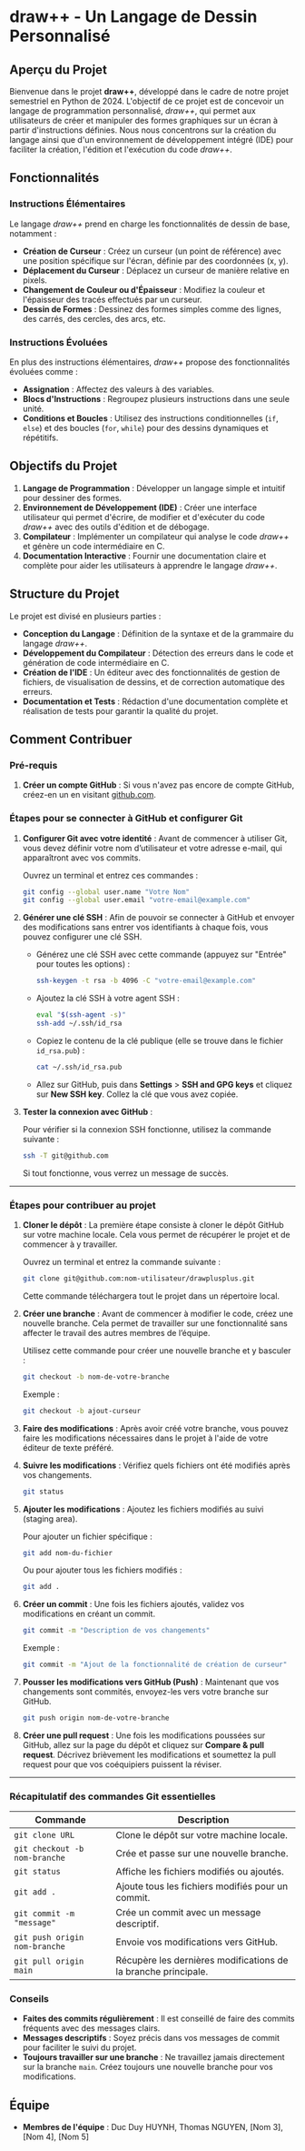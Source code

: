 # draw++ - Un Langage de Dessin Personnalisé

## Aperçu du Projet

Bienvenue dans le projet **draw++**, développé dans le cadre de notre projet semestriel en Python de 2024. L'objectif de ce projet est de concevoir un langage de programmation personnalisé, *draw++*, qui permet aux utilisateurs de créer et manipuler des formes graphiques sur un écran à partir d'instructions définies. Nous nous concentrons sur la création du langage ainsi que d'un environnement de développement intégré (IDE) pour faciliter la création, l'édition et l'exécution du code *draw++*.

## Fonctionnalités

### Instructions Élémentaires
Le langage *draw++* prend en charge les fonctionnalités de dessin de base, notamment :
- **Création de Curseur** : Créez un curseur (un point de référence) avec une position spécifique sur l'écran, définie par des coordonnées (x, y).
- **Déplacement du Curseur** : Déplacez un curseur de manière relative en pixels.
- **Changement de Couleur ou d'Épaisseur** : Modifiez la couleur et l'épaisseur des tracés effectués par un curseur.
- **Dessin de Formes** : Dessinez des formes simples comme des lignes, des carrés, des cercles, des arcs, etc.

### Instructions Évoluées
En plus des instructions élémentaires, *draw++* propose des fonctionnalités évoluées comme :
- **Assignation** : Affectez des valeurs à des variables.
- **Blocs d'Instructions** : Regroupez plusieurs instructions dans une seule unité.
- **Conditions et Boucles** : Utilisez des instructions conditionnelles (`if`, `else`) et des boucles (`for`, `while`) pour des dessins dynamiques et répétitifs.

## Objectifs du Projet

1. **Langage de Programmation** : Développer un langage simple et intuitif pour dessiner des formes.
2. **Environnement de Développement (IDE)** : Créer une interface utilisateur qui permet d'écrire, de modifier et d'exécuter du code *draw++* avec des outils d'édition et de débogage.
3. **Compilateur** : Implémenter un compilateur qui analyse le code *draw++* et génère un code intermédiaire en C.
4. **Documentation Interactive** : Fournir une documentation claire et complète pour aider les utilisateurs à apprendre le langage *draw++*.

## Structure du Projet

Le projet est divisé en plusieurs parties :
- **Conception du Langage** : Définition de la syntaxe et de la grammaire du langage *draw++*.
- **Développement du Compilateur** : Détection des erreurs dans le code et génération de code intermédiaire en C.
- **Création de l'IDE** : Un éditeur avec des fonctionnalités de gestion de fichiers, de visualisation de dessins, et de correction automatique des erreurs.
- **Documentation et Tests** : Rédaction d'une documentation complète et réalisation de tests pour garantir la qualité du projet.


## Comment Contribuer

### Pré-requis

1. **Créer un compte GitHub** : Si vous n'avez pas encore de compte GitHub, créez-en un en visitant [github.com](https://github.com/).

### Étapes pour se connecter à GitHub et configurer Git

1. **Configurer Git avec votre identité** : Avant de commencer à utiliser Git, vous devez définir votre nom d’utilisateur et votre adresse e-mail, qui apparaîtront avec vos commits.

   Ouvrez un terminal et entrez ces commandes :
   
   ```bash
   git config --global user.name "Votre Nom"
   git config --global user.email "votre-email@example.com"
   ```

2. **Générer une clé SSH** : Afin de pouvoir se connecter à GitHub et envoyer des modifications sans entrer vos identifiants à chaque fois, vous pouvez configurer une clé SSH.

   - Générez une clé SSH avec cette commande (appuyez sur "Entrée" pour toutes les options) :
     ```bash
     ssh-keygen -t rsa -b 4096 -C "votre-email@example.com"
     ```

   - Ajoutez la clé SSH à votre agent SSH :
     ```bash
     eval "$(ssh-agent -s)"
     ssh-add ~/.ssh/id_rsa
     ```

   - Copiez le contenu de la clé publique (elle se trouve dans le fichier `id_rsa.pub`) :
     ```bash
     cat ~/.ssh/id_rsa.pub
     ```

   - Allez sur GitHub, puis dans **Settings** > **SSH and GPG keys** et cliquez sur **New SSH key**. Collez la clé que vous avez copiée.

3. **Tester la connexion avec GitHub** :
   
   Pour vérifier si la connexion SSH fonctionne, utilisez la commande suivante :
   ```bash
   ssh -T git@github.com
   ```

   Si tout fonctionne, vous verrez un message de succès.

---

### Étapes pour contribuer au projet

1. **Cloner le dépôt** : La première étape consiste à cloner le dépôt GitHub sur votre machine locale. Cela vous permet de récupérer le projet et de commencer à y travailler.

   Ouvrez un terminal et entrez la commande suivante :
   ```bash
   git clone git@github.com:nom-utilisateur/drawplusplus.git
   ```

   Cette commande téléchargera tout le projet dans un répertoire local.

2. **Créer une branche** : Avant de commencer à modifier le code, créez une nouvelle branche. Cela permet de travailler sur une fonctionnalité sans affecter le travail des autres membres de l’équipe.

   Utilisez cette commande pour créer une nouvelle branche et y basculer :
   ```bash
   git checkout -b nom-de-votre-branche
   ```

   Exemple :
   ```bash
   git checkout -b ajout-curseur
   ```

3. **Faire des modifications** : Après avoir créé votre branche, vous pouvez faire les modifications nécessaires dans le projet à l'aide de votre éditeur de texte préféré.

4. **Suivre les modifications** : Vérifiez quels fichiers ont été modifiés après vos changements.

   ```bash
   git status
   ```

5. **Ajouter les modifications** : Ajoutez les fichiers modifiés au suivi (staging area).

   Pour ajouter un fichier spécifique :
   ```bash
   git add nom-du-fichier
   ```

   Ou pour ajouter tous les fichiers modifiés :
   ```bash
   git add .
   ```

6. **Créer un commit** : Une fois les fichiers ajoutés, validez vos modifications en créant un commit.

   ```bash
   git commit -m "Description de vos changements"
   ```

   Exemple :
   ```bash
   git commit -m "Ajout de la fonctionnalité de création de curseur"
   ```

7. **Pousser les modifications vers GitHub (Push)** : Maintenant que vos changements sont commités, envoyez-les vers votre branche sur GitHub.

   ```bash
   git push origin nom-de-votre-branche
   ```

8. **Créer une pull request** : Une fois les modifications poussées sur GitHub, allez sur la page du dépôt et cliquez sur **Compare & pull request**. Décrivez brièvement les modifications et soumettez la pull request pour que vos coéquipiers puissent la réviser.

---

### Récapitulatif des commandes Git essentielles

| Commande | Description |
|----------|-------------|
| `git clone URL` | Clone le dépôt sur votre machine locale. |
| `git checkout -b nom-branche` | Crée et passe sur une nouvelle branche. |
| `git status` | Affiche les fichiers modifiés ou ajoutés. |
| `git add .` | Ajoute tous les fichiers modifiés pour un commit. |
| `git commit -m "message"` | Crée un commit avec un message descriptif. |
| `git push origin nom-branche` | Envoie vos modifications vers GitHub. |
| `git pull origin main` | Récupère les dernières modifications de la branche principale. |

### Conseils 

- **Faites des commits régulièrement** : Il est conseillé de faire des commits fréquents avec des messages clairs.
- **Messages descriptifs** : Soyez précis dans vos messages de commit pour faciliter le suivi du projet.
- **Toujours travailler sur une branche** : Ne travaillez jamais directement sur la branche `main`. Créez toujours une nouvelle branche pour vos modifications.

## Équipe

- **Membres de l'équipe** : Duc Duy HUYNH, Thomas NGUYEN, [Nom 3], [Nom 4], [Nom 5]
